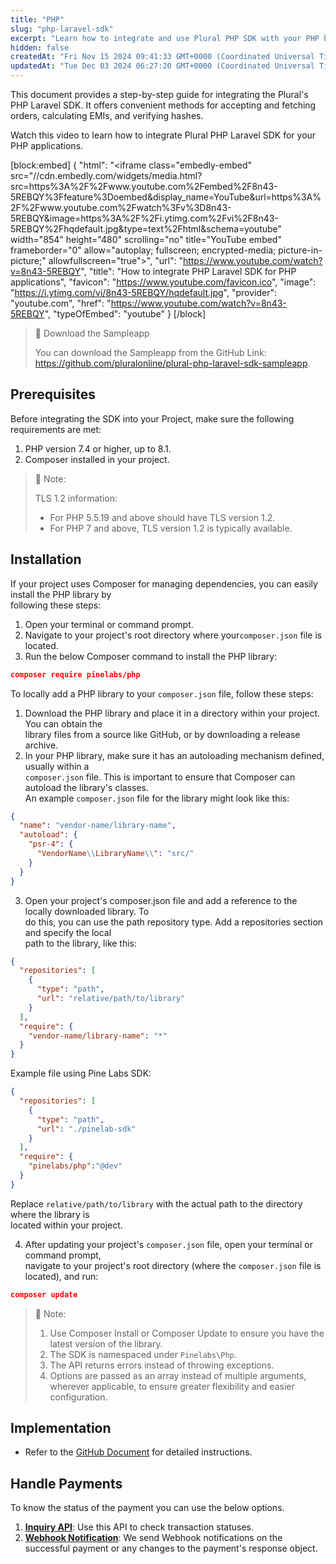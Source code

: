 ```yaml
---
title: "PHP"
slug: "php-laravel-sdk"
excerpt: "Learn how to integrate and use Plural PHP SDK with your PHP based website to accept payments."
hidden: false
createdAt: "Fri Nov 15 2024 09:41:33 GMT+0000 (Coordinated Universal Time)"
updatedAt: "Tue Dec 03 2024 06:27:20 GMT+0000 (Coordinated Universal Time)"
---
```

This document provides a step-by-step guide for integrating the Plural's PHP Laravel SDK. It offers convenient methods for accepting and fetching orders, calculating EMIs, and verifying hashes.

Watch this video to learn how to integrate Plural PHP Laravel SDK for your PHP applications. 

[block:embed]
{
  "html": "<iframe class=\"embedly-embed\" src=\"//cdn.embedly.com/widgets/media.html?src=https%3A%2F%2Fwww.youtube.com%2Fembed%2F8n43-5REBQY%3Ffeature%3Doembed&display_name=YouTube&url=https%3A%2F%2Fwww.youtube.com%2Fwatch%3Fv%3D8n43-5REBQY&image=https%3A%2F%2Fi.ytimg.com%2Fvi%2F8n43-5REBQY%2Fhqdefault.jpg&type=text%2Fhtml&schema=youtube\" width=\"854\" height=\"480\" scrolling=\"no\" title=\"YouTube embed\" frameborder=\"0\" allow=\"autoplay; fullscreen; encrypted-media; picture-in-picture;\" allowfullscreen=\"true\"></iframe>",
  "url": "https://www.youtube.com/watch?v=8n43-5REBQY",
  "title": "How to integrate PHP Laravel SDK for PHP applications",
  "favicon": "https://www.youtube.com/favicon.ico",
  "image": "https://i.ytimg.com/vi/8n43-5REBQY/hqdefault.jpg",
  "provider": "youtube.com",
  "href": "https://www.youtube.com/watch?v=8n43-5REBQY",
  "typeOfEmbed": "youtube"
}
[/block]


> 📘 Download the Sampleapp
> 
> You can download the Sampleapp from the GitHub Link: <https://github.com/pluralonline/plural-php-laravel-sdk-sampleapp>.

## Prerequisites

Before integrating the SDK into your Project, make sure the following requirements are met:

1. PHP version 7.4 or higher, up to 8.1.
2. Composer installed in your project.

> 📘 Note:
> 
> TLS 1.2 information:
> 
> - For PHP 5.5.19 and above should have TLS version 1.2.
> - For PHP 7 and above, TLS version 1.2 is typically available.

## Installation

If your project uses Composer for managing dependencies, you can easily install the PHP library by  
following these steps:

1. Open your terminal or command prompt.
2. Navigate to your project's root directory where your`composer.json` file is located.
3. Run the below Composer command to install the PHP library:

```json Use Composer Command
composer require pinelabs/php
```

To locally add a PHP library to your `composer.json` file, follow these steps:

1. Download the PHP library and place it in a directory within your project. You can obtain the  
   library files from a source like GitHub, or by downloading a release archive.
2. In your PHP library, make sure it has an autoloading mechanism defined, usually within a  
   `composer.json` file. This is important to ensure that Composer can autoload the library's classes.  
   An example `composer.json` file for the library might look like this:

```json Json
{
  "name": "vendor-name/library-name",
  "autoload": {
    "psr-4": {
      "VendorName\\LibraryName\\": "src/"
    }
  }
}
```

3. Open your project's composer.json file and add a reference to the locally downloaded library. To  
   do this, you can use the path repository type. Add a repositories section and specify the local  
   path to the library, like this:

```json Json
{
  "repositories": [
    {
      "type": "path",
      "url": "relative/path/to/library"
    }
  ],
  "require": {
    "vendor-name/library-name": "*"
  }
}
```

Example file using Pine Labs SDK:

```json Json
{
  "repositories": [
    {
      "type": "path",
      "url": "./pinelab-sdk"
    }
  ],
  "require": {
    "pinelabs/php":"@dev"
  }
}
```

Replace `relative/path/to/library` with the actual path to the directory where the library is  
located within your project.

4. After updating your project's `composer.json` file, open your terminal or command prompt,  
   navigate to your project's root directory (where the `composer.json` file is located), and run:

```json Command
composer update
```

> 📘 Note:
> 
> 1. Use Composer Install or Composer Update to ensure you have the latest version of the library.
> 2. The SDK is namespaced under `Pinelabs\Php`.
> 3. The API returns errors instead of throwing exceptions.
> 4. Options are passed as an array instead of multiple arguments, wherever applicable, to ensure greater flexibility and easier configuration.

## Implementation

- Refer to the <a href="https://github.com/pluralonline/plural-php-laravel-sdk?tab=readme-ov-file#php-laravel-sdk" target="_blank">GitHub Document</a> for detailed instructions.

## Handle Payments

To know the status of the payment you can use the below options.

1. **<a href="<https://developer.pluralonline.com/v2.0/reference/payment-inquiry-refund" target="_blank">Inquiry API</a>**: Use this API to check transaction statuses.
2. **<a href="https://developer.pluralonline.com/v2.0/docs/developer-tools-webhook" target="_blank">Webhook Notification</a>**: We send Webhook notifications on the successful payment or any changes to the payment's response object.
